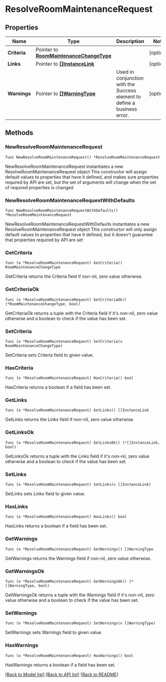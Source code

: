 # ResolveRoomMaintenanceRequest

## Properties

Name | Type | Description | Notes
------------ | ------------- | ------------- | -------------
**Criteria** | Pointer to [**RoomMaintenanceChangeType**](RoomMaintenanceChangeType.md) |  | [optional] 
**Links** | Pointer to [**[]InstanceLink**](InstanceLink.md) |  | [optional] 
**Warnings** | Pointer to [**[]WarningType**](WarningType.md) | Used in conjunction with the Success element to define a business error. | [optional] 

## Methods

### NewResolveRoomMaintenanceRequest

`func NewResolveRoomMaintenanceRequest() *ResolveRoomMaintenanceRequest`

NewResolveRoomMaintenanceRequest instantiates a new ResolveRoomMaintenanceRequest object
This constructor will assign default values to properties that have it defined,
and makes sure properties required by API are set, but the set of arguments
will change when the set of required properties is changed

### NewResolveRoomMaintenanceRequestWithDefaults

`func NewResolveRoomMaintenanceRequestWithDefaults() *ResolveRoomMaintenanceRequest`

NewResolveRoomMaintenanceRequestWithDefaults instantiates a new ResolveRoomMaintenanceRequest object
This constructor will only assign default values to properties that have it defined,
but it doesn't guarantee that properties required by API are set

### GetCriteria

`func (o *ResolveRoomMaintenanceRequest) GetCriteria() RoomMaintenanceChangeType`

GetCriteria returns the Criteria field if non-nil, zero value otherwise.

### GetCriteriaOk

`func (o *ResolveRoomMaintenanceRequest) GetCriteriaOk() (*RoomMaintenanceChangeType, bool)`

GetCriteriaOk returns a tuple with the Criteria field if it's non-nil, zero value otherwise
and a boolean to check if the value has been set.

### SetCriteria

`func (o *ResolveRoomMaintenanceRequest) SetCriteria(v RoomMaintenanceChangeType)`

SetCriteria sets Criteria field to given value.

### HasCriteria

`func (o *ResolveRoomMaintenanceRequest) HasCriteria() bool`

HasCriteria returns a boolean if a field has been set.

### GetLinks

`func (o *ResolveRoomMaintenanceRequest) GetLinks() []InstanceLink`

GetLinks returns the Links field if non-nil, zero value otherwise.

### GetLinksOk

`func (o *ResolveRoomMaintenanceRequest) GetLinksOk() (*[]InstanceLink, bool)`

GetLinksOk returns a tuple with the Links field if it's non-nil, zero value otherwise
and a boolean to check if the value has been set.

### SetLinks

`func (o *ResolveRoomMaintenanceRequest) SetLinks(v []InstanceLink)`

SetLinks sets Links field to given value.

### HasLinks

`func (o *ResolveRoomMaintenanceRequest) HasLinks() bool`

HasLinks returns a boolean if a field has been set.

### GetWarnings

`func (o *ResolveRoomMaintenanceRequest) GetWarnings() []WarningType`

GetWarnings returns the Warnings field if non-nil, zero value otherwise.

### GetWarningsOk

`func (o *ResolveRoomMaintenanceRequest) GetWarningsOk() (*[]WarningType, bool)`

GetWarningsOk returns a tuple with the Warnings field if it's non-nil, zero value otherwise
and a boolean to check if the value has been set.

### SetWarnings

`func (o *ResolveRoomMaintenanceRequest) SetWarnings(v []WarningType)`

SetWarnings sets Warnings field to given value.

### HasWarnings

`func (o *ResolveRoomMaintenanceRequest) HasWarnings() bool`

HasWarnings returns a boolean if a field has been set.


[[Back to Model list]](../README.md#documentation-for-models) [[Back to API list]](../README.md#documentation-for-api-endpoints) [[Back to README]](../README.md)


